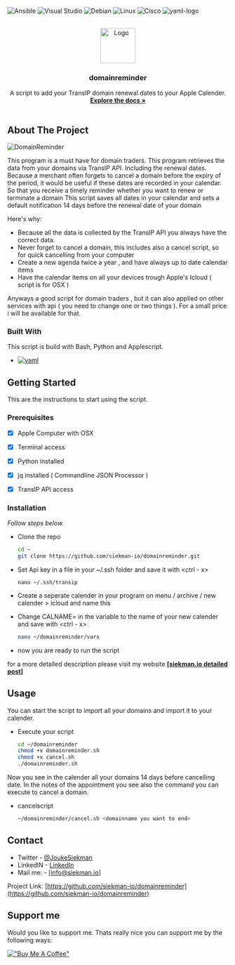 <!--
####################################################
# ANSIBLE-PLAYBOOK README.md
#####################################################
#        _      _                            _
#    ___(_) ___| | ___ __ ___   __ _ _ __   (_) ___
#   / __| |/ _ \ |/ / '_ ` _ \ / _` | '_ \  | |/ _ \
#   \__ \ |  __/   <| | | | | | (_| | | | |_| | (_) |
#   |___/_|\___|_|\_\_| |_| |_|\__,_|_| |_(_)_|\___/                 
#
#              Created by Jouke Siekman
#             Netherlands 2023 Leerbroek
#                https://siekman.io
#
#####################################################
## README.MD domainreminder
#####################################################
-->
<a name="readme-top"></a>
![Ansible](https://img.shields.io/badge/ansible-%231A1918.svg?style=for-the-badge&logo=ansible&logoColor=white)
![Visual Studio](https://img.shields.io/badge/Visual%20Studio-5C2D91.svg?style=for-the-badge&logo=visual-studio&logoColor=white)
![Debian](https://img.shields.io/badge/Debian-D70A53?style=for-the-badge&logo=debian&logoColor=white)
![Linux](https://img.shields.io/badge/Linux-FCC624?style=for-the-badge&logo=linux&logoColor=black)
![Cisco](https://img.shields.io/badge/cisco-%23049fd9.svg?style=for-the-badge&logo=cisco&logoColor=black)
![yaml-logo]


<!-- PROJECT LOGO -->
<br />
<div align="center">
  <a href="https://github.com/siekman-io/domainreminder">
    <img src="https://siekman.io/images/logo.png" alt="Logo" width="80" height="80">
  </a>

  <h3 align="center">domainreminder</h3>

  <p align="center">
    A script to add your TransIP domain renewal dates to your Apple Calender.
    <br />
    <a href="https://github.com/siekman-io/domainreminder"><strong>Explore the docs »</strong></a>
    <br />
    <br />
  </p>
</div>



<!-- ABOUT THE PROJECT -->
## About The Project
<img src="https://siekman.io/github/domainreminder/scr_domainreminder.jpg)" alt="DomainReminder" >

This program is a must have for domain traders. This program retrieves the data from your domains via TransIP API. Including the renewal dates. Because a merchant often forgets to cancel a domain before the expiry of the period, it would be useful if these dates are recorded in your calendar. So that you receive a timely reminder whether you want to renew or terminate a domain
This script saves all dates in your calendar and sets a default notification 14 days before the renewal date of your domain

Here's why:
* Because all the data is collected by the TransIP API you always have the correct data. 
* Never forget to cancel a domain, this includes also a cancel script, so for quick cancelling from your computer
* Create a new agenda twice a year , and have always up to date calendar items
* Have the calendar items on all your devices trough Apple's Icloud  ( script is for OSX )

Anyways a good script for domain traders , but it can also applied on other services with api ( you need to change one or two things ). 
For a small price i will be available for that.          

<!-- <p align="right">(<a href="#readme-top">back to top</a>)</p> -->



### Built With

This script is build with Bash, Python and Applescript.  

* [![yaml][yaml-logo]][yaml-url]


<!-- <p align="right">(<a href="#readme-top">back to top</a>)</p> -->



<!-- GETTING STARTED -->
## Getting Started

This are the instructions to start using the script.

### Prerequisites

- [x] Apple Computer with OSX
- [x] Terminal access
- [x] Python installed
- [x] jq installed ( Commandline JSON Processor )
- [x] TransIP API access 


### Installation

_Follow steps below._


* Clone the repo
   ```sh
   cd ~
   git clone https://github.com/siekman-io/domainreminder.git
   ```

* Set Api key in a file in your ~/.ssh folder and save it with <ctrl - x>
  ```
  nano ~/.ssh/transip
  ```

* Create a seperate calender in your program on menu / archive / new calender > icloud and name this

* Change CALNAME= in the variable to the name of your new calender and save with <ctrl - x>
  ```sh
  nano ~/domainreminder/vars
  ```
  
* now you are ready to run the script

for a more detailed description please visit my website
<a href="https://www.siekman.io/transip-domain-renewal-dates-to-apple-calendar/"><strong>[siekman.io detailed post]</strong></a>


<!-- <p align="right">(<a href="#readme-top">back to top</a>)</p> -->



<!-- USAGE EXAMPLES -->
## Usage

You can start the script to import all your domains and import it to your calender. 

* Execute your script
  ```sh
  cd ~/domainreminder
  chmod +x domainreminder.sh
  chmod +x cancel.sh
  ./domainreminder.sh
  ```

Now you see in the calender all your domains 14 days before cancelling date. In the notes of the appointment you see also the command you can execute to cancel a domain. 

* cancelscript 
  ```sh
  ~/domainreminder/cancel.sh <domainname you want to end>
  ```


<!-- <p align="right">(<a href="#readme-top">back to top</a>)</p> -->




<!-- CONTACT -->
## Contact

- Twitter       - [@JoukeSiekman](https://twitter.com/JoukeSiekman)
- LinkedIN      - [LinkedIn](https://www.linkedin.com/in/jouke-siekman})
- Mail me:      - [info@siekman.io]

Project Link: [https://github.com/siekman-io/domainreminder](https://github.com/siekman-io/domainreminder)

<!-- <p align="right">(<a href="#readme-top">back to top</a>)</p> -->



<!-- ACKNOWLEDGMENTS -->
## Support me

Would you like to support me. Thats really nice you can support me by the following ways:

[!["Buy Me A Coffee"](https://www.buymeacoffee.com/assets/img/custom_images/orange_img.png)](https://www.buymeacoffee.com/siekman)

<!-- <p align="right">(<a href="#readme-top">back to top</a>)</p> -->



<!-- MARKDOWN LINKS & IMAGES -->
<!-- https://www.markdownguide.org/basic-syntax/#reference-style-links -->
[contributors-shield]: https://img.shields.io/github/contributors/othneildrew/Best-README-Template.svg?style=for-the-badge
[contributors-url]: https://github.com/othneildrew/Best-README-Template/graphs/contributors
[forks-shield]: https://img.shields.io/github/forks/othneildrew/Best-README-Template.svg?style=for-the-badge
[forks-url]: https://github.com/othneildrew/Best-README-Template/network/members
[stars-shield]: https://img.shields.io/github/stars/othneildrew/Best-README-Template.svg?style=for-the-badge
[stars-url]: https://github.com/othneildrew/Best-README-Template/stargazers
[issues-shield]: https://img.shields.io/github/issues/othneildrew/Best-README-Template.svg?style=for-the-badge
[issues-url]: https://github.com/othneildrew/Best-README-Template/issues
[license-shield]: https://img.shields.io/github/license/othneildrew/Best-README-Template.svg?style=for-the-badge
[license-url]: https://github.com/othneildrew/Best-README-Template/blob/master/LICENSE.txt
[linkedin-shield]: https://img.shields.io/badge/-LinkedIn-black.svg?style=for-the-badge&logo=linkedin&colorB=555
[linkedin-url]: https://www.linkedin.com/in/jouke-siekman/
[product-screenshot]: images/screenshot.png
[Next.js]: https://img.shields.io/badge/next.js-000000?style=for-the-badge&logo=nextdotjs&logoColor=white
[Next-url]: https://nextjs.org/
[React.js]: https://img.shields.io/badge/React-20232A?style=for-the-badge&logo=react&logoColor=61DAFB
[React-url]: https://reactjs.org/
[Vue.js]: https://img.shields.io/badge/Vue.js-35495E?style=for-the-badge&logo=vuedotjs&logoColor=4FC08D
[Vue-url]: https://vuejs.org/
[Angular.io]: https://img.shields.io/badge/Angular-DD0031?style=for-the-badge&logo=angular&logoColor=white
[Angular-url]: https://angular.io/
[Svelte.dev]: https://img.shields.io/badge/Svelte-4A4A55?style=for-the-badge&logo=svelte&logoColor=FF3E00
[Svelte-url]: https://svelte.dev/
[Laravel.com]: https://img.shields.io/badge/Laravel-FF2D20?style=for-the-badge&logo=laravel&logoColor=white
[Laravel-url]: https://laravel.com
[Bootstrap.com]: https://img.shields.io/badge/Bootstrap-563D7C?style=for-the-badge&logo=bootstrap&logoColor=white
[Bootstrap-url]: https://getbootstrap.com
[JQuery.com]: https://img.shields.io/badge/jQuery-0769AD?style=for-the-badge&logo=jquery&logoColor=white
[JQuery-url]: https://jquery.com 
[yaml-logo]: https://img.shields.io/badge/yaml-000000?style=for-the-badge&logo=yaml&logoColor=blue
[yaml-url]: https://yaml.org
<!--[Visual Studio](https://img.shields.io/badge/Visual%20Studio-5C2D91.svg?style=for-the-badge&logo=visual-studio&logoColor=white)
[macOS](https://img.shields.io/badge/mac%20os-000000?style=for-the-badge&logo=macos&logoColor=F0F0F0)
[Debian](https://img.shields.io/badge/Debian-D70A53?style=for-the-badge&logo=debian&logoColor=white)
[iOS](https://img.shields.io/badge/iOS-000000?style=for-the-badge&logo=ios&logoColor=white)
[Linux](https://img.shields.io/badge/Linux-FCC624?style=for-the-badge&logo=linux&logoColor=black)
[Ansible](https://img.shields.io/badge/ansible-%231A1918.svg?style=for-the-badge&logo=ansible&logoColor=white)
[Cisco](https://img.shields.io/badge/cisco-%23049fd9.svg?style=for-the-badge&logo=cisco&logoColor=black)
[Docker](https://img.shields.io/badge/docker-%230db7ed.svg?style=for-the-badge&logo=docker&logoColor=white)
[Home Assistant](https://img.shields.io/badge/home%20assistant-%2341BDF5.svg?style=for-the-badge&logo=home-assistant&logoColor=white)
[Homebridge](https://img.shields.io/badge/homebridge-%23491F59.svg?style=for-the-badge&logo=homebridge&logoColor=white)
[Kubernetes](https://img.shields.io/badge/kubernetes-%23326ce5.svg?style=for-the-badge&logo=kubernetes&logoColor=white)
[Notion](https://img.shields.io/badge/Notion-%23000000.svg?style=for-the-badge&logo=notion&logoColor=white)
[Zigbee](https://img.shields.io/badge/zigbee-%23EB0443.svg?style=for-the-badge&logo=zigbee&logoColor=white)
[Discord](https://img.shields.io/badge/Discord-%235865F2.svg?style=for-the-badge&logo=discord&logoColor=white)
[Facebook](https://img.shields.io/badge/Facebook-%231877F2.svg?style=for-the-badge&logo=Facebook&logoColor=white)
[LinkedIn](https://img.shields.io/badge/linkedin-%230077B5.svg?style=for-the-badge&logo=linkedin&logoColor=white)
[Messenger](https://img.shields.io/badge/Messenger-00B2FF?style=for-the-badge&logo=messenger&logoColor=white)
[Mastodon](https://img.shields.io/badge/-MASTODON-%232B90D9?style=for-the-badge&logo=mastodon&logoColor=white)
[Reddit](https://img.shields.io/badge/Reddit-FF4500?style=for-the-badge&logo=reddit&logoColor=white)
[Signal](https://img.shields.io/badge/Signal-%23039BE5.svg?style=for-the-badge&logo=Signal&logoColor=white)
[Skype](https://img.shields.io/badge/Skype-%2300AFF0.svg?style=for-the-badge&logo=Skype&logoColor=white)
[Slack](https://img.shields.io/badge/Slack-4A154B?style=for-the-badge&logo=slack&logoColor=white)
[Telegram](https://img.shields.io/badge/Telegram-2CA5E0?style=for-the-badge&logo=telegram&logoColor=white)
[Twitter](https://img.shields.io/badge/Twitter-%231DA1F2.svg?style=for-the-badge&logo=Twitter&logoColor=white)
[WhatsApp](https://img.shields.io/badge/WhatsApp-25D366?style=for-the-badge&logo=whatsapp&logoColor=white)
[YouTube](https://img.shields.io/badge/YouTube-%23FF0000.svg?style=for-the-badge&logo=YouTube&logoColor=white)-->
